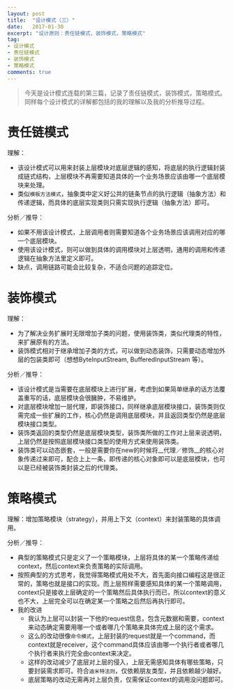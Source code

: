 ```yaml
---
layout: post
title:  "设计模式（三）"
date:   2017-01-30
excerpt: "设计原则：责任链模式，装饰模式，策略模式"
tag:
- 设计模式
- 责任链模式
- 装饰模式
- 策略模式
comments: true
---
```

> 今天是设计模式连载的第三篇，记录了责任链模式，装饰模式，策略模式。同样每个设计模式的详解都包括的我的理解以及我的分析推导过程。

# 责任链模式
理解：

* 该设计模式可以用来封装上层模块对底层逻辑的感知，将底层的执行逻辑封装成链式结构，上层模块不再需要知道具体的一个业务场景应该由哪一个底层模块来处理。
* 类似```模板方法模式```，抽象类中定义好公共的链条节点的执行逻辑（抽象方法）和传递逻辑，而具体的底层实现类则只需实现执行逻辑（抽象方法）即可。

分析／推导：

* 如果不用该设计模式，上层调用者则需要知道各个业务场景应该调用对应的哪一个底层模块。
* 使用该设计模式，则可以做到具体的调用模块对上层透明，通用的调用和传递逻辑在抽象方法里定义即可。
* 缺点，调用链路可能会比较复杂，不适合问题的追踪定位。


# 装饰模式
理解：

* 为了解决业务扩展时无限增加子类的问题，使用装饰类，类似代理类的特性，来扩展原有的方法。
* 装饰模式相对于继承增加子类的方式，可以做到动态装饰，只需要动态增加外层的包装类即可（想想ByteInputStream, BufferedInputStream 等）。

分析／推导：

* 该设计模式是当需要在底层模块上进行扩展，考虑到如果简单继承的话方法覆盖重写的话，底层模块会很臃肿，不易维护。
* 对底层模块增加一层代理，即装饰接口，同样继承底层模块接口，装饰类则仅需完成一些扩展的工作，核心仍然是调用底层模块，并且返回类型仍然是底层模块接口类型。
* 装饰类返回的类型仍然是底层模块类型，装饰类所做的工作对上层来说透明，上层仍然是按照底层模块接口类型的使用方式来使用装饰类。
* 装饰类可以动态嵌套，一般是需要你在new的时候将__代理／修饰__的核心对象传递过来即可，配合上上一条，即传递的核心对象即可以是底层模块，也可以是已经被装饰类封装之后的代理类。

# 策略模式
理解：增加策略模块（strategy），并用上下文（context）来封装策略的具体调用。

分析／推导：

* 典型的策略模式只是定义了一个策略模块，上层将具体的某一个策略传递给context，然后context来负责策略的实际调用。
* 按照典型的方式思考，我觉得策略模式用处不大，首先面向接口编程这是很正常的，策略也就是接口的实现。而上层照样需要感知具体的某一个策略调用，context只是接收上层确定的一个策略然后具体执行而已，所以context的意义也不大，上层完全可以在确定某一个策略之后然后再执行即可。
* 我的改进
    * 我认为上层可以封装一下他的request信息，包含元数据和需要，context来动态确定需要用哪一个或者哪几个策略来具体完成上层的这个需求。
    * 这么的改动很像```命令模式```，上层封装的request就是一个command，而context就是receiver，这个command具体应该由哪一个执行者或者哪几个执行者来执行完全由context来决定。
    * 这样的改动减少了底层对上层的侵入，上层无需感知具体有哪些策略，只要封装需求即可。符合```迪米特法则```，仅依赖朋友类型，并且依赖越少越好。
    * 底层策略的改动无需再对上层负责，仅需保证context的调用没问题即可。